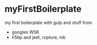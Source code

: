 myFirstBoilerplate
==================

my first boilerplate with gulp
and stuff from 
- googles WSK
- h5bp
and
jeet, rupture, nib
